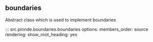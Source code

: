 boundaries
----------------

Abstract class which is used to implement boundaries

::: src.pinnde.boundaries.boundaries
    options:
        members_order: source
    rendering:
      show_root_heading: yes